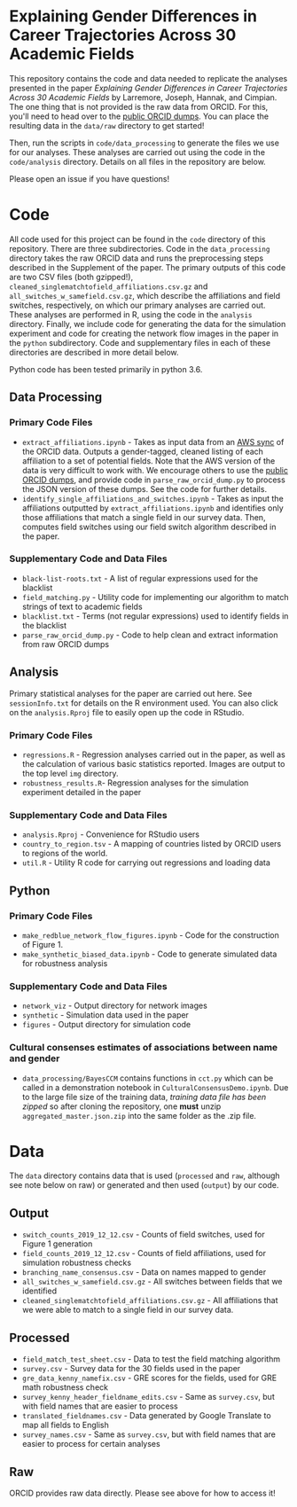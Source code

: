 # Explaining Gender Differences in Career Trajectories Across 30 Academic Fields
This repository contains the code and data needed to replicate the analyses presented in the paper *Explaining Gender Differences in Career Trajectories Across 30 Academic Fields* by Larremore, Joseph, Hannak, and Cimpian.  The one thing that is not provided is the raw data from ORCID.  For this, you'll need to head over to the [public ORCID dumps](https://support.orcid.org/hc/en-us/articles/360006897394-How-do-I-get-the-public-data-file-).  You can place the resulting data in the ```data/raw``` directory to get started!

Then, run the scripts in ```code/data_processing``` to generate the files we use for our analyses. These analyses are carried out using the code in the ```code/analysis``` directory.  Details on all files in the repository are below.  

Please open an issue if you have questions!


# Code 
All code used for this project can be found in the ```code``` directory of this repository.  There are three subdirectories. Code in the ```data_processing``` directory takes the raw ORCID data and runs the preprocessing steps described in the Supplement of the paper.  The primary outputs of this code are two CSV files (both gzipped!), ```cleaned_singlematchtofield_affiliations.csv.gz``` and ```all_switches_w_samefield.csv.gz```, which describe the affiliations and field switches, respectively, on which our primary analyses are carried out.  These analyses are performed in R, using the code in the ```analysis``` directory.  Finally, we include code for generating the data for the simulation experiment and code for creating the network flow images in the paper in the ```python``` subdirectory.  Code and supplementary files in each of these directories are described in more detail below.

Python code has been tested primarily in python 3.6.
## Data Processing

### Primary Code Files
- ```extract_affiliations.ipynb``` - Takes as input data from an [AWS sync](https://github.com/ORCID/public-data-sync/blob/master/sync.py) of the ORCID data. Outputs a gender-tagged, cleaned listing of each affiliation to a set of potential fields. Note that the AWS version of the data is very difficult to work with. We encourage others to use the [public ORCID dumps](https://support.orcid.org/hc/en-us/articles/360006897394-How-do-I-get-the-public-data-file-), and provide code in ```parse_raw_orcid_dump.py``` to process the JSON version of these dumps. See the code for further details.
- ```identify_single_affiliations_and_switches.ipynb``` - Takes as input the affiliations outputted by ```extract_affiliations.ipynb``` and identifies only those affiliations that match a single field in our survey data. Then, computes field switches using our field switch algorithm described in the paper.

### Supplementary Code and Data Files
- ```black-list-roots.txt``` - A list of regular expressions used for the blacklist
- ```field_matching.py``` - Utility code for implementing our algorithm to match strings of text to academic fields
- ```blacklist.txt``` - Terms (not regular expressions) used to identify fields in the blacklist
- ```parse_raw_orcid_dump.py``` - Code to help clean and extract information from raw ORCID dumps



## Analysis

Primary statistical analyses for the paper are carried out here. See ```sessionInfo.txt``` for details on the R environment used. You can also click on the ```analysis.Rproj``` file to easily open up the code in RStudio.

### Primary Code Files
- ```regressions.R``` - Regression analyses carried out in the paper, as well as the calculation of various basic statistics reported.  Images are output to the top level ```img``` directory.
- ```robustness_results.R```- Regression analyses for the simulation experiment detailed in the paper

### Supplementary Code and Data Files
- ```analysis.Rproj``` - Convenience for RStudio users
- ```country_to_region.tsv``` - A mapping of countries listed by ORCID users to regions of the world.
- ```util.R``` - Utility R code for carrying out regressions and loading data



## Python

### Primary Code Files
- ```make_redblue_network_flow_figures.ipynb``` - Code for the construction of Figure 1. 
- ```make_synthetic_biased_data.ipynb``` - Code to generate simulated data for robustness analysis

### Supplementary Code and Data Files
- ```network_viz``` - Output directory for network images
- ```synthetic``` - Simulation data used in the paper
- ```figures``` - Output directory for simulation code

### Cultural consenses estimates of associations between name and gender
- `data_processing/BayesCCM` contains functions in `cct.py` which can be called in a demonstration notebook in `CulturalConsensusDemo.ipynb`. Due to the large file size of the training data, *training data file has been zipped* so after cloning the repository, one **must** unzip `aggregated_master.json.zip` into the same folder as the .zip file. 

# Data
The ```data``` directory contains data that is used (```processed``` and ```raw```, although see note below on raw) or generated and then used (```output```) by our code.

## Output

- ```switch_counts_2019_12_12.csv``` - Counts of field switches, used for Figure 1 generation
- ```field_counts_2019_12_12.csv``` - Counts of field affiliations, used for simulation robustness checks
- ```branching_name_consensus.csv``` - Data on names mapped to gender
- ```all_switches_w_samefield.csv.gz``` - All switches between fields that we identified
- ```cleaned_singlematchtofield_affiliations.csv.gz``` - All affiliations that we were able to match to a single field in our survey data.

## Processed
- ```field_match_test_sheet.csv``` - Data to test the field matching algorithm
- ```survey.csv``` - Survey data for the 30 fields used in the paper
- ```gre_data_kenny_namefix.csv``` - GRE scores for the fields, used for GRE math robustness check
- ```survey_kenny_header_fieldname_edits.csv``` - Same as ```survey.csv```, but with field names that are easier to process
- ```translated_fieldnames.csv``` - Data generated by Google Translate to map all fields to English
- ```survey_names.csv``` - Same as ```survey.csv```, but with field names that are easier to process for certain analyses

## Raw
ORCID provides raw data directly. Please see above for how to access it!
